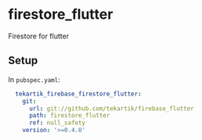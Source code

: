 # firestore_flutter

Firestore for flutter

## Setup

In `pubspec.yaml`:
```yaml
  tekartik_firebase_firestore_flutter:
    git:
      url: git://github.com/tekartik/firebase_flutter
      path: firestore_flutter
      ref: null_safety
    version: '>=0.4.0'
```
